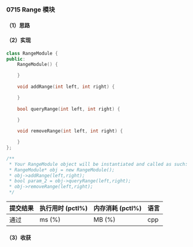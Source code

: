 ### 0715 Range 模块

#### （1）思路

#### （2）实现

```cpp
class RangeModule {
public:
    RangeModule() {

    }
    
    void addRange(int left, int right) {

    }
    
    bool queryRange(int left, int right) {

    }
    
    void removeRange(int left, int right) {

    }
};

/**
 * Your RangeModule object will be instantiated and called as such:
 * RangeModule* obj = new RangeModule();
 * obj->addRange(left,right);
 * bool param_2 = obj->queryRange(left,right);
 * obj->removeRange(left,right);
 */
```

| 提交结果 | 执行用时 (pctl%) | 内存消耗 (pctl%) | 语言 |
|:---------|:-----------------|:-----------------|:-----|
| 通过     |  ms (%)   |  MB (%)  | cpp  |

#### （3）收获
